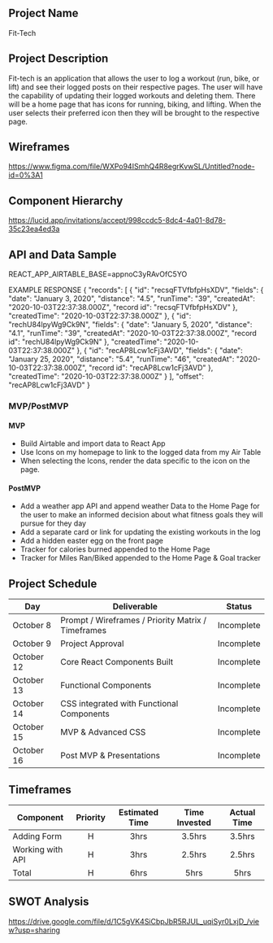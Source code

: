 ## Project Name

Fit-Tech

## Project Description

Fit-tech is an application that allows the user to log a workout (run, bike, or lift) and see their logged posts on their respective pages. The user will have the capability of updating their logged workouts and deleting them. There will be a home page that has icons for running, biking, and lifting. When the user selects their preferred icon then they will be brought to the respective page.

## Wireframes

https://www.figma.com/file/WXPo94ISmhQ4R8egrKvwSL/Untitled?node-id=0%3A1

## Component Hierarchy
https://lucid.app/invitations/accept/998ccdc5-8dc4-4a01-8d78-35c23ea4ed3a

## API and Data Sample

REACT_APP_AIRTABLE_BASE=appnoC3yRAvOfC5YO

EXAMPLE RESPONSE
{
    "records": [
        {
            "id": "recsqFTVfbfpHsXDV",
            "fields": {
                "date": "January 3, 2020",
                "distance": "4.5",
                "runTime": "39",
                "createdAt": "2020-10-03T22:37:38.000Z",
                "record id": "recsqFTVfbfpHsXDV"
            },
            "createdTime": "2020-10-03T22:37:38.000Z"
        },
        {
            "id": "rechU84lpyWg9Ck9N",
            "fields": {
                "date": "January 5, 2020",
                "distance": "4.1",
                "runTime": "39",
                "createdAt": "2020-10-03T22:37:38.000Z",
                "record id": "rechU84lpyWg9Ck9N"
            },
            "createdTime": "2020-10-03T22:37:38.000Z"
        },
        {
            "id": "recAP8Lcw1cFj3AVD",
            "fields": {
                "date": "January 25, 2020",
                "distance": "5.4",
                "runTime": "46",
                "createdAt": "2020-10-03T22:37:38.000Z",
                "record id": "recAP8Lcw1cFj3AVD"
            },
            "createdTime": "2020-10-03T22:37:38.000Z"
        }
    ],
    "offset": "recAP8Lcw1cFj3AVD"
}

### MVP/PostMVP

#### MVP 

- Build Airtable and import data to React App 
- Use Icons on my homepage to link to the logged data from my Air Table
- When selecting the Icons, render the data specific to the icon on the page.

#### PostMVP  

- Add a weather app API and append weather Data to the Home Page for the user to make an informed decision about what fitness goals they will pursue for they day
- Add a separate card or link for updating the existing workouts in the log
- Add a hidden easter egg on the front page
- Tracker for calories burned appended to the Home Page
- Tracker for Miles Ran/Biked appended to the Home Page & Goal tracker


## Project Schedule

|  Day | Deliverable | Status
|---|---| ---|
|October 8| Prompt / Wireframes / Priority Matrix / Timeframes | Incomplete
|October 9| Project Approval | Incomplete
|October 12| Core React Components Built | Incomplete
|October 13| Functional Components | Incomplete
|October 14| CSS integrated with Functional Components  | Incomplete
|October 15| MVP & Advanced CSS | Incomplete
|October 16| Post MVP & Presentations | Incomplete

## Timeframes

| Component | Priority | Estimated Time | Time Invested | Actual Time |
| --- | :---: |  :---: | :---: | :---: |
| Adding Form | H | 3hrs| 3.5hrs | 3.5hrs |
| Working with API | H | 3hrs| 2.5hrs | 2.5hrs |
| Total | H | 6hrs| 5hrs | 5hrs |

## SWOT Analysis
https://drive.google.com/file/d/1C5gVK4SiCbpJbR5RJUL_uqiSyr0LxjD_/view?usp=sharing
